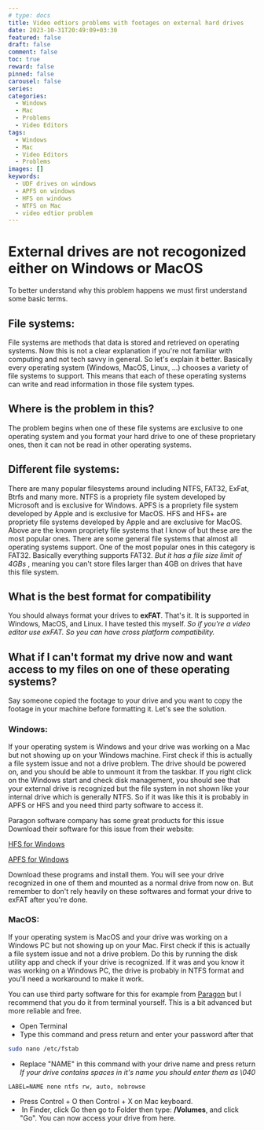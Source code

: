 ```yaml
---
# type: docs 
title: Video edtiors problems with footages on external hard drives
date: 2023-10-31T20:49:09+03:30
featured: false
draft: false
comment: false
toc: true
reward: false
pinned: false
carousel: false
series:
categories:
  - Windows
  - Mac
  - Problems
  - Video Editors
tags:
  - Windows
  - Mac
  - Video Editors
  - Problems
images: []
keywords:
  - UDF drives on windows
  - APFS on windows
  - HFS on windows
  - NTFS on Mac
  - video edtior problem
---
```


  

# External drives are not recogonized either on Windows or MacOS


To better understand why this problem happens we must first understand some basic terms.

## File systems:

File systems are methods that data is stored and retrieved on operating systems. Now this is not a clear explanation if you're not familiar with computing and not tech savvy in general. So let's explain it better.
Basically every operating system (Windows, MacOS, Linux, ...) chooses a variety of file systems to support. This means that each of these operating systems can write and read information in those file system types. 

## Where is the problem in this?

The problem begins when one of these file systems are exclusive to one operating system and you format your hard drive to one of these proprietary ones, then it can not be read in other operating systems.

## Different file systems:

There are many popular filesystems around including NTFS,  FAT32, ExFat, Btrfs and many more. 
NTFS is a propriety file system developed by Microsoft and is exclusive for Windows.
APFS is a propriety file system developed by Apple and is exclusive for MacOS.
HFS and HFS+ are propriety file systems developed by Apple and are exclusive for MacOS.
Above are the known propriety file systems that I know of but these are the most popular ones.
There are some general file systems that almost all operating systems support.
One of the most popular ones in this category is FAT32. Basically everything supports FAT32. *But it has a file size limit of 4GBs* , meaning you can't store files larger than 4GB on drives that have this file system.

## What is the best format for compatibility

You should always format your drives to **exFAT**. That's it. It is supported in Windows, MacOS, and Linux. I have tested this myself.
*So if you're a video editor use exFAT. So you can have cross platform compatibility.*

## What if I can't format my drive now and want access to my files on one of these operating systems?

Say someone copied the footage to your drive and you want to copy the footage in your machine before formatting it. Let's see the solution.

### Windows:

If your operating system is Windows and your drive was working on a Mac but not showing up on your Windows machine.
First check if this is actually a file system issue and not a drive problem. The drive should be powered on, and you should be able to unmount it from the taskbar. If you right click on the Windows start and check disk management, you should see that your external drive is recognized but the file system in not shown like your internal drive which is generally NTFS.
So if it was like this it is probably in APFS or HFS and you need third party software to access it.

Paragon software company has some great products for this issue
Download their software for this issue from their website:

[HFS for Windows](https://www.paragon-software.com/home/hfs-windows/#)

[APFS for Windows](https://www.paragon-software.com/home/apfs-windows/#)

Download these programs and install them. You will see your drive recognized in one of them and mounted as a normal drive from now on. But remember to don't rely heavily on these softwares and format your drive to exFAT after you're done.

### MacOS:

If your operating system is MacOS and your drive was working on a Windows PC but not showing up on your Mac.
First check if this is actually a file system issue and not a drive problem. Do this by running the disk utility app and check if your drive is recognized. If it was and you know it was working on a Windows PC, the drive is probably in NTFS format and you'll need a workaround to make it work.

You can use third party software for this for example from [Paragon](https://www.paragon-software.com/home/ntfs-mac/) but I recommend that you do it from terminal yourself. This is a bit advanced but more reliable and free.

- Open Terminal
- Type this command and press return and enter your password after that
```bash
sudo nano /etc/fstab
```
- Replace "NAME" in this command with your drive name and press return
	*If your drive contains spaces in it's name you should enter them as \040*
```
LABEL=NAME none ntfs rw, auto, nobrowse
```
- Press Control + O then Control + X on Mac keyboard.
-  In Finder, click Go then go to Folder then type: **/Volumes**, and click "Go".
You can now access your drive from here.

